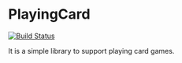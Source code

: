 # PlayingCard

[![Build Status](https://travis-ci.org/sinsoku/PlayingCard.svg?branch=master)](https://travis-ci.org/sinsoku/PlayingCard)

It is a simple library to support playing card games.

